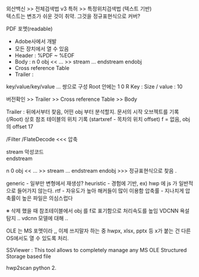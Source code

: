 외산백신 >> 전체검색법
v3 특허 >> 특정위치검색법 (텍스트 기반)  
텍스트는 변조가 쉬운 것이 취약. 그것을 정규표현식으로 커버?

PDF 포멧(readable)
- Adobe사에서 개발
- 모든 장치에서 열 수 있음
- Header : %PDF ~ %EOF
- Body : n 0 obj << ... >> stream ... endstream endobj
- Cross reference Table
- Trailer : 

key/value/key/value ... 쌍으로 구성 
Root 안에는 1 0 R
Key : Size  / value : 10

버전확인 >> Trailer >> Cross reference Table  >> Body

Trailer : 뒤에서부터 찾음, 어떤 obj 부터 분석할지.
문서의 시작 오브젝트를 기록 (/Root)
상호 참조 테이블의 위치 기록 (startxref - 목차의 위치 offset)
f = 없음, obj의 offset 17

/Filter /FlateDecode  <<< 압축 

stream
악성코드  
endstream

n 0 obj << ... >> stream ... endstream endobj  >>> 정규표현식으로 찾음 .

generic - 일부만 변형에서 재생성?
heuristic - 경험에 기반, ex) hwp 에 js 가 일반적으로 들어가지 않는다.
rtf - 자유도가 높아 해커들이 많이 이용함
압축률 - 지나치게 압축률이 높은 파일은 의심스럽다






※ 
삭제 했을 때 참조테이블에서 obj 를 f로 표기함으로 처리속도를 높임 
VDCNN 욕설 탐지 .. vdcnn 모델에 대해 ..


OLE 는 MS 포멧이라 ,, 이제 쓰지말자 하는 중
hwpx, xlsx, pptx 등 x가 붙는 건 다른 OS에서도 열 수 있도록 처리. 

SSViewer : This tool allows to completely manage any MS OLE Structured Storage based file


hwp2scan
python 2. 





